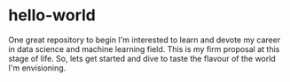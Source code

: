 # hello-world
One great repository to begin
I'm interested to learn and devote my career in data science and machine learning field. This is my firm proposal at this stage of life. So, lets get started and dive to taste the flavour of the world I'm envisioning. 
